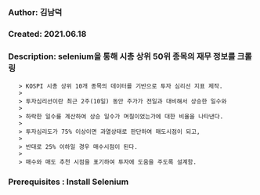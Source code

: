 ###    Author: 김남덕                           
###    Created: 2021.06.18
###    Description: selenium을 통해 시총 상위 50위 종목의 재무 정보를 크롤링
       > KOSPI 시총 상위 10개 종목의 데이터를 기반으로 투자 심리선 지표 제작.
       >
       > 투자심리선이란 최근 2주(10일) 동안 주가가 전일과 대비해서 상승한 일수와
       >
       > 하락한 일수를 계산하여 상승 일수가 며칠이었는가에 대한 비율을 나타낸다.
       >
       > 투자심리도가 75% 이상이면 과열상태로 판단하여 매도시점이 되고,
       >
       > 반대로 25% 이하일 경우 매수시점이 된다.
       >
       > 매수와 매도 추천 시점을 표기하여 투자에 도움을 주도록 설계함.
       
###    Prerequisites : Install Selenium

